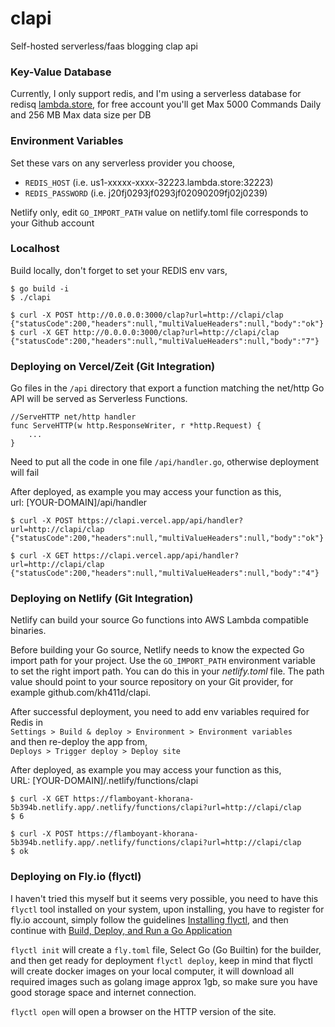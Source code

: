 # clapi

Self-hosted serverless/faas blogging clap api 

### Key-Value Database

Currently, I only support redis, and I'm using a serverless database for redisq [lambda.store](https://lambda.store/), for free account you'll get Max 5000 Commands Daily and 256 MB Max data size per DB

### Environment Variables

Set these vars on any serverless provider you choose,

- `REDIS_HOST` (i.e. us1-xxxxx-xxxx-32223.lambda.store:32223)
- `REDIS_PASSWORD` (i.e. j20fj0293jf0293jf02090209fj02j0239)

Netlify only, edit `GO_IMPORT_PATH` value on netlify.toml file corresponds to your Github account

### Localhost

Build locally, don't forget to set your REDIS env vars,
```
$ go build -i
$ ./clapi

$ curl -X POST http://0.0.0.0:3000/clap?url=http://clapi/clap  
{"statusCode":200,"headers":null,"multiValueHeaders":null,"body":"ok"}  
$ curl -X GET http://0.0.0.0:3000/clap?url=http://clapi/clap
{"statusCode":200,"headers":null,"multiValueHeaders":null,"body":"7"}
```

### Deploying on Vercel/Zeit (Git Integration)

Go files in the `/api` directory that export a function matching the net/http Go API will be served as Serverless Functions.

```
//ServeHTTP net/http handler
func ServeHTTP(w http.ResponseWriter, r *http.Request) {
	...
}
```

Need to put all the code in one file `/api/handler.go`, otherwise deployment will fail

After deployed, as example you may access your function as this,  
url: [YOUR-DOMAIN]/api/handler

```
$ curl -X POST https://clapi.vercel.app/api/handler?url=http://clapi/clap
{"statusCode":200,"headers":null,"multiValueHeaders":null,"body":"ok"}

$ curl -X GET https://clapi.vercel.app/api/handler?url=http://clapi/clap
{"statusCode":200,"headers":null,"multiValueHeaders":null,"body":"4"}
```

### Deploying on Netlify (Git Integration)

Netlify can build your source Go functions into AWS Lambda compatible binaries.

Before building your Go source, Netlify needs to know the expected Go import path for your project. Use the `GO_IMPORT_PATH` environment variable to set the right import path. You can do this in your _netlify.toml_ file. The path value should point to your source repository on your Git provider, for example github.com/kh411d/clapi.

After successful deployment, you need to add env variables required for Redis in  
`Settings > Build & deploy > Environment > Environment variables`  
and then re-deploy the app from,  
`Deploys > Trigger deploy > Deploy site`

After deployed, as example you may access your function as this,  
URL: [YOUR-DOMAIN]/.netlify/functions/clapi

```
$ curl -X GET https://flamboyant-khorana-5b394b.netlify.app/.netlify/functions/clapi?url=http://clapi/clap
$ 6

$ curl -X POST https://flamboyant-khorana-5b394b.netlify.app/.netlify/functions/clapi?url=http://clapi/clap
$ ok
```

### Deploying on Fly.io (flyctl)

I haven't tried this myself but it seems very possible, you need to have this `flyctl` tool installed on your system, upon installing, you have to register for fly.io account, simply follow the guidelines [Installing flyctl](https://fly.io/docs/getting-started/installing-flyctl/), and then continue with [Build, Deploy, and Run a Go Application](https://fly.io/docs/getting-started/golang/)

`flyctl init` will create a `fly.toml` file, Select Go (Go Builtin) for the builder, and then get ready for deployment `flyctl deploy`, keep in mind that flyctl will create docker images on your local computer, it will download all required images such as golang image approx 1gb, so make sure you have good storage space and internet connection.

`flyctl open` will open a browser on the HTTP version of the site.


